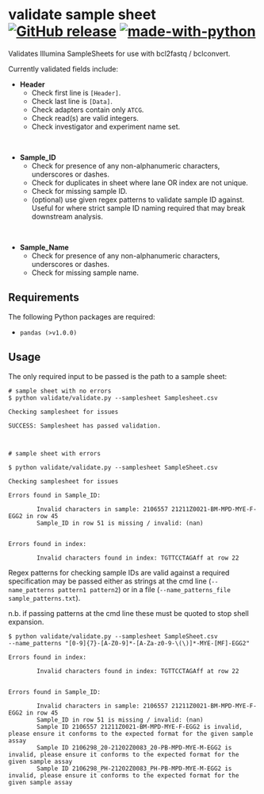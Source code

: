 # validate sample sheet [![GitHub release][release-image]][release-url] [![made-with-python][python-image]][python-url]

Validates Illumina SampleSheets for use with bcl2fastq / bclconvert.

Currently validated fields include:

- <b>Header</b>
    - Check first line is `[Header]`.
    - Check last line is `[Data]`.
    - Check adapters contain only `ATCG`.
    - Check read(s) are valid integers.
    - Check investigator and experiment name set.

</br>

- <b>Sample_ID</b>
    - Check for presence of any non-alphanumeric characters, underscores or dashes.
    - Check for duplicates in sheet where lane OR index are not unique.
    - Check for missing sample ID.
    - (optional) use given regex patterns to validate sample ID against. Useful for where strict sample ID naming required that may break downstream analysis.

</br>

- <b>Sample_Name</b>
    - Check for presence of any non-alphanumeric characters, underscores or dashes.
    - Check for missing sample name.


## Requirements

The following Python packages are required:

- `pandas (>v1.0.0)`


## Usage

The only required input to be passed is the path to a sample sheet:
```
# sample sheet with no errors
$ python validate/validate.py --samplesheet Samplesheet.csv

Checking samplesheet for issues

SUCCESS: Samplesheet has passed validation.



# sample sheet with errors

$ python validate/validate.py --samplesheet SampleSheet.csv

Checking samplesheet for issues

Errors found in Sample_ID:

        Invalid characters in sample: 2106557 21211Z0021-BM-MPD-MYE-F-EGG2 in row 45
        Sample_ID in row 51 is missing / invalid: (nan)


Errors found in index:

        Invalid characters found in index: TGTTCCTAGAff at row 22
```

Regex patterns for checking sample IDs are valid against a required specification may be passed
either as strings at the cmd line (`--name_patterns pattern1 pattern2`) or in a file 
(`--name_patterns_file sample_patterns.txt`).

n.b. if passing patterns at the cmd line these must be quoted to stop shell expansion.

```
$ python validate/validate.py --samplesheet SampleSheet.csv 
--name_patterns "[0-9]{7}-[A-Z0-9]*-[A-Za-z0-9-\(\)]*-MYE-[MF]-EGG2"

Errors found in index:

        Invalid characters found in index: TGTTCCTAGAff at row 22


Errors found in Sample_ID:

        Invalid characters in sample: 2106557 21211Z0021-BM-MPD-MYE-F-EGG2 in row 45
        Sample_ID in row 51 is missing / invalid: (nan)
        Sample ID 2106557 21211Z0021-BM-MPD-MYE-F-EGG2 is invalid, please ensure it conforms to the expected format for the given sample assay
        Sample ID 2106298_20-21202Z0083_20-PB-MPD-MYE-M-EGG2 is invalid, please ensure it conforms to the expected format for the given sample assay
        Sample ID 2106298_PH-21202Z0083_PH-PB-MPD-MYE-M-EGG2 is invalid, please ensure it conforms to the expected format for the given sample assay
```




[release-image]: https://img.shields.io/github/v/release/eastgenomics/validate_sample_sheet
[release-url]: https://github.com/eastgenomics/athena/validate_sample_sheet
[python-image]: https://img.shields.io/badge/Made%20with-Python-1f425f.svg
[python-url]: https://www.python.org/
